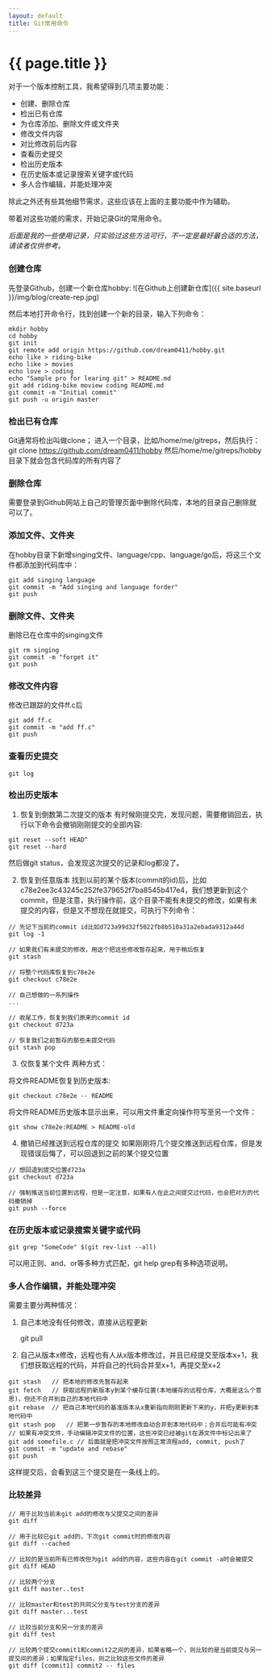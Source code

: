 ```yaml
---
layout: default
title: Git常用命令
---
```


{{ page.title }}
===

对于一个版本控制工具，我希望得到几项主要功能：

- 创建、删除仓库
- 检出已有仓库
- 为仓库添加、删除文件或文件夹
- 修改文件内容
- 对比修改前后内容
- 查看历史提交
- 检出历史版本
- 在历史版本或记录搜索关键字或代码
- 多人合作编辑，并能处理冲突

除此之外还有些其他细节需求，这些应该在上面的主要功能中作为辅助。

带着对这些功能的需求，开始记录Git的常用命令。

*后面是我的一些使用记录，只实验过这些方法可行，不一定是最好最合适的方法，请读者仅供参考。*

### 创建仓库
先登录Github，创建一个新仓库hobby:
![在Github上创建新仓库]({{ site.baseurl }}/img/blog/create-rep.jpg)

然后本地打开命令行，找到创建一个新的目录，输入下列命令：

```
mkdir hobby
cd hobby
git init
git remote add origin https://github.com/dream0411/hobby.git
echo like > riding-bike
echo like > movies
echo love > coding
echo "Sample pro for learing git" > README.md
git add riding-bike moview coding README.md
git commit -m "Initial commit"
git push -u origin master
```

### 检出已有仓库
Git通常将检出叫做clone；
进入一个目录，比如/home/me/gitreps，然后执行：
	git clone https://github.com/dream0411/hobby
然后/home/me/gitreps/hobby目录下就会包含代码库的所有内容了

### 删除仓库
需要登录到Github网站上自己的管理页面中删除代码库，本地的目录自己删除就可以了。

### 添加文件、文件夹
在hobby目录下新增singing文件、language/cpp、language/go后，将这三个文件都添加到代码库中：

```
git add singing language
git commit -m "Add singing and language forder"
git push
```

### 删除文件、文件夹
删除已在仓库中的singing文件

```
git rm singing
git commit -m "forget it"
git push
```

### 修改文件内容
修改已跟踪的文件ff.c后

```
git add ff.c
git commit -m "add ff.c"
git push
```

### 查看历史提交
	git log

### 检出历史版本

1. 恢复到倒数第二次提交的版本
有时候刚提交完，发现问题，需要撤销回去，执行以下命令会撤销刚刚提交的全部内容:

```
git reset --soft HEAD^
git reset --hard
```
然后做git status，会发现这次提交的记录和log都没了。

2. 恢复到任意版本
找到以前的某个版本(commit的id)后，比如c78e2ee3c43245c252fe379652f7ba8545b417e4，我们想更新到这个commit，但是注意，执行操作前，这个目录不能有未提交的修改，如果有未提交的内容，但是又不想现在就提交，可执行下列命令：

```
// 先记下当前的commit id比如d723a99d32f5022fb8b510a31a2ebada9312a44d
git log -1

// 如果我们有未提交的修改，用这个把这些修改暂存起来，用于稍后恢复
git stash

// 将整个代码库恢复到c78e2e
git checkout c78e2e

// 自己想做的一系列操作
...

// 收尾工作，恢复到我们原来的commit id
git checkout d723a

// 恢复我们之前暂存的那些未提交代码
git stash pop
```

3. 仅恢复某个文件
两种方式：

将文件README恢复到历史版本:

	git checkout c78e2e -- README

将文件README历史版本显示出来，可以用文件重定向操作符写至另一个文件：

	git show c78e2e:README > README-old

4. 撤销已经推送到远程仓库的提交
如果刚刚将几个提交推送到远程仓库，但是发现错误后悔了，可以回退到之前的某个提交位置

```
// 想回退到提交位置d723a
git checkout d723a

// 强制推送当前位置到远程，但是一定注意，如果有人在此之间提交过代码，也会把对方的代码撤销掉
git push --force
```

### 在历史版本或记录搜索关键字或代码

	git grep "SomeCode" $(git rev-list --all)
	
可以用正则、and、or等多种方式匹配，git help grep有多种选项说明。

### 多人合作编辑，并能处理冲突
需要主要分两种情况：

1. 自己本地没有任何修改，直接从远程更新

	git pull

2. 自己从版本x修改，远程也有人从x版本修改过，并且已经提交至版本x+1，我们想获取远程的代码，并将自己的代码合并至x+1，再提交至x+2

```
git stash	// 把本地的修改先暂存起来
git fetch	// 获取远程的新版本y到某个缓存位置(本地缓存的远程仓库，大概是这么个意思)，但还不合并到自己的本地代码中
git rebase	// 把自己本地代码的基准版本从x重新指向刚刚更新下来的y，并把y更新到本地代码中
git stash pop	// 把第一步暂存的本地修改自动合并到本地代码中；合并后可能有冲突
// 如果有冲突文件，手动编辑冲突文件的位置，这些冲突已经被git在源文件中标记出来了
git add somefile.c // 后面就是把冲突文件按照正常流程add, commit, push了
git commit -m "update and rebase"
git push
```

这样提交后，会看到这三个提交是在一条线上的。

### 比较差异

```
// 用于比较当前未git add的修改与父提交之间的差异
git diff

// 用于比较已git add的，下次git commit时的修改内容
git diff --cached

// 比较的是当前所有已修改但为git add的内容，这些内容在git commit -a时会被提交
git diff HEAD

// 比较两个分支
git diff master..test

// 比较master和test的共同父分支与test分支的差异
git diff master...test

// 比较当前分支和另一分支的差异
git diff test

// 比较两个提交commit1和commit2之间的差异，如果省略一个，则比较的是当前提交与另一提交间的差异；如果指定files，则之比较这些文件的差异
git diff [commit1] commit2 -- files
```
